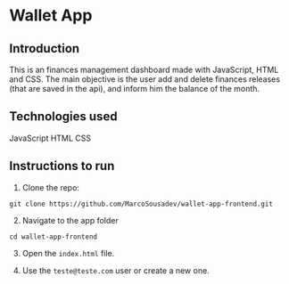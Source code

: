 # Wallet App

## Introduction

This is an finances management dashboard made with JavaScript, HTML and CSS. The main objective is the user add and delete finances releases (that are saved in the api), and inform him the balance of the month.


## Technologies used

JavaScript
HTML
CSS

## Instructions to run

1. Clone the repo:

```
git clone https://github.com/MarcoSousadev/wallet-app-frontend.git
```

2. Navigate to the app folder

```
cd wallet-app-frontend
```
3. Open the `index.html` file.

4. Use the `teste@teste.com` user or create a new one.
